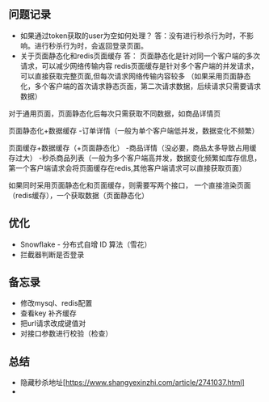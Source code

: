 ## 问题记录
* 如果通过token获取的user为空如何处理？
答：没有进行秒杀行为时，不影响。进行秒杀行为时，会返回登录页面。
* 关于页面静态化和redis页面缓存
答：
页面静态化是针对同一个客户端的多次请求，可以减少网络传输内容
redis页面缓存是针对多个客户端的并发请求，可以直接获取完整页面,但每次请求网络传输内容较多
（如果采用页面静态化，多个客户端的首次请求静态页面，第二次请求数据，后续请求只需要请求数据）

对于通用页面，页面静态化后每次只需获取不同数据，如商品详情页

页面静态化+数据缓存
-订单详情（一般为单个客户端低并发，数据变化不频繁）

页面缓存+数据缓存（+页面静态化）
-商品详情（没必要，商品太多导致占用缓存过大）
-秒杀商品列表（一般为多个客户端高并发，数据变化频繁如库存信息，第一个客户端请求会将页面缓存在redis,其他客户端请求可以直接获取页面）

如果同时采用页面静态化和页面缓存，则需要写两个接口，
一个直接渲染页面（redis缓存），一个获取数据（页面静态化）

## 优化
* Snowflake - 分布式自增 ID 算法（雪花）
* 拦截器判断是否登录


## 备忘录
* 修改mysql、redis配置
* 查看key 补齐缓存
* 把url请求改成键值对
* 对接口参数进行校验（检查）

## 总结
* 隐藏秒杀地址[https://www.shangyexinzhi.com/article/2741037.html]
* 